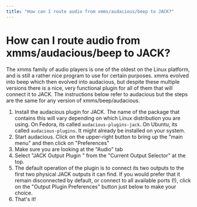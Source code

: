 ```yaml
---
title: "How can I route audio from xmms/audacious/beep to JACK?"
---
```


# How can I route audio from xmms/audacious/beep to JACK?

The xmms family of audio players is one of the oldest on the Linux platform,
and is still a rather nice program to use for certain purposes. xmms evolved
into beep which then evolved into audacious, but despite these multiple
versions there is a nice, very functional plugin for all of them that will
connect it to JACK. The instructions below refer to audacious but the steps
are the same for any version of xmms/beep/audacious.

1. Install the audacious plugin for JACK. The name of the package
  that contains this will vary depending on which Linux distribution
  you are using. On Fedora, its called `audacious-plugins-jack`.
  On Ubuntu, its called `audacious-plugins`.
  It might already be installed on your system.
2. Start audacious. Click on the upper-right button to
  bring up the "main menu" and then click on "Preferences"
3. Make sure you are looking at the "Audio" tab
4. Select "JACK Output Plugin " from the "Current Output Selector" at the top.
5. The default operation of the plugin is to connect its two outputs
  to the first two physical JACK outputs it can find.
  If you would prefer that it remain disconnected by default,
  or connect to all available ports (!), click on the
  "Output Plugin Preferences" button just below to make your choice.
6. That's it!

